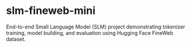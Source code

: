 # slm-fineweb-mini
End-to-end Small Language Model (SLM) project demonstrating tokenizer training, model building, and evaluation using Hugging Face FineWeb dataset.
